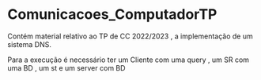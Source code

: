 # Comunicacoes_ComputadorTP

Contém material relativo ao TP de CC 2022/2023 , a implementação de um sistema DNS.

Para a execução é necessário ter um Cliente com uma query , um SR com uma BD , um st e um server com BD
